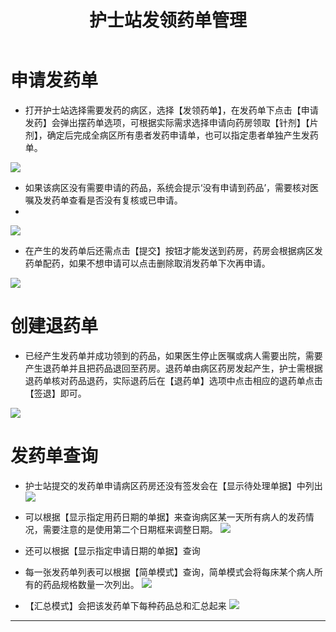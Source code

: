 ﻿---
title: 护士站发领药单管理
description: 本文主要介绍护士站护士对患者药品进行签领退药操作，使用人员：护士。
categories:
 - 护士站
tags:
 - 护士站
 - 申请发药单
 - 签退退药单
---
# 申请发药单

* 打开护士站选择需要发药的病区，选择【发领药单】，在发药单下点击【申请发药】会弹出摆药单选项，可根据实际需求选择申请向药房领取【针剂】【片剂】，确定后完成全病区所有患者发药申请单，也可以指定患者单独产生发药单。

![](http://img.99ios.com/18-9-21/1680678.jpg) 

* 如果该病区没有需要申请的药品，系统会提示‘没有申请到药品’，需要核对医嘱及发药单查看是否没有复核或已申请。
* 
![](http://img.99ios.com/18-9-21/71095243.jpg)

* 在产生的发药单后还需点击【提交】按钮才能发送到药房，药房会根据病区发药单配药，如果不想申请可以点击删除取消发药单下次再申请。

![](http://img.99ios.com/18-9-21/98413402.jpg)

# 创建退药单

* 已经产生发药单并成功领到的药品，如果医生停止医嘱或病人需要出院，需要产生退药单并且把药品退回至药房。退药单由病区药房发起产生，护士需根据退药单核对药品退药，实际退药后在【退药单】选项中点击相应的退药单点击【签退】即可。

![](http://img.99ios.com/18-9-21/5806580.jpg)

# 发药单查询

* 护士站提交的发药单申请病区药房还没有签发会在【显示待处理单据】中列出
![](http://img.99ios.com/18-9-21/20668678.jpg)

* 可以根据【显示指定用药日期的单据】来查询病区某一天所有病人的发药情况，需要注意的是使用第二个日期框来调整日期。
![](http://img.99ios.com/18-9-21/25090711.jpg)
* 还可以根据【显示指定申请日期的单据】查询

* 每一张发药单列表可以根据【简单模式】查询，简单模式会将每床某个病人所有的药品规格数量一次列出。
![](http://img.99ios.com/18-9-21/8180380.jpg)
* 【汇总模式】会把该发药单下每种药品总和汇总起来
![](http://img.99ios.com/18-9-21/59974009.jpg)
---






